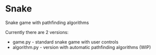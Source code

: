 # Snake
Snake game with pathfinding algorithms

Currently there are 2 versions:
 - game.py - standard snake game with user controls
 - algorithm.py - version with automatic pathfinding algorithms (WIP)
